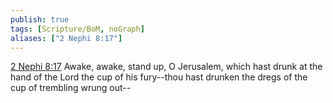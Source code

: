 ```yaml
---
publish: true
tags: [Scripture/BoM, noGraph]
aliases: ["2 Nephi 8:17"]
---
```

[2 Nephi 8:17](https://churchofjesuschrist.org/study/scriptures/bofm/2-ne/8?lang=eng&id=p17#p17) Awake, awake, stand up, O Jerusalem, which hast drunk at the hand of the Lord the cup of his fury--thou hast drunken the dregs of the cup of trembling wrung out--
